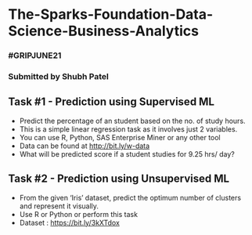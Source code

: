 # The-Sparks-Foundation-Data-Science-Business-Analytics
<h3>#GRIPJUNE21</h3>
<h3>Submitted by Shubh Patel</h3>



<h2>Task #1 - Prediction using Supervised ML</h2>

* Predict the percentage of an student based on the no. of study hours.
* This is a simple linear regression task as it involves just 2 variables.
* You can use R, Python, SAS Enterprise Miner or any other tool
* Data can be found at http://bit.ly/w-data
* What will be predicted score if a student studies for 9.25 hrs/ day?



<h2>Task #2 - Prediction using Unsupervised ML</h2>

* From the given ‘Iris’ dataset, predict the optimum number of clusters and represent it visually.
* Use R or Python or perform this task
* Dataset : https://bit.ly/3kXTdox
